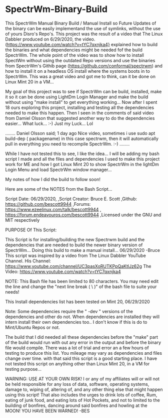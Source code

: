 # SpectrWm-Binary-Build
This SpectrWm Manual Binary Build / Manual Install so Future Updates of the binary can be easily implementand the use of symlinks, without the use
of yours Disro's Repo's.
This project was the result of a video that The Linux Dabbler produced on 6/29/2020, the video.(https://www.youtube.com/watch?v=tYC7qxnjka4}
explained how to build the binaries and what dependencies might be needed fof the build SpectrWm.
The whole point of the video was to show how to install SpectWm without using the outdated Repo versions and use the binaries from SpectrWm's Githib page
(https://github.com/conformal/spectrwm) and how to install it on a headless OS install where the systems boots in to SpectrWm.
This was a great video and got me to think, can it be done on Linux Mint 20 in a VM...

My goal of this project was to see if SpectrWm can be build, installed, make it so it can be done using LightDm Login Manager and make the build without
using "make install" to get everything working...
Now after I spent 18 ours exploring this project, installing and testing all the dependencies needed to make this happen. Then I seen in the comments of
said video from Damiel Olsson that suggested another way to do the dependencies easier... What luck... :-) Just my Luck... Lol

........
Daniel Olsson said;
1 day ago
Nice video, sometimes i use sudo apt build-dep ( packagename) in this case spectrwm, then it will automatically pull in everything you need to recompile
SpectrWm. :-)
........

While I have not tested this to see, I like the idea...
I will be adding my bash script I made and all the files and dependencies I used to make this project work for ME and how I got Linux Mint 20 to show
SpectrWm in the lightDm Login Menu and load SpectrWm window manager...

My notes of how I did the build to follow soon!

Here are some of the NOTES from the Bash Script...

Script Date: 06/29/2020,
,Script Creator: Bruce E. Scott
,Github: https://github.com/bescott9944
,Forums: https://www.ezeelinux.com/talk/bescott9944
,        https://forum.endeavouros.com/bescott9944
,Licensed under the GNU and MIT respectively

PURPOSE Of This Script:

This Script is for installing/building the new Spectrwm build and the
dependencies that are needed to build the newer binary version
of SpectrWm... Doing this build to make a manual install... 06/29/2020 -Bruce
This script was inspired by a video from The Linux Dabbler YouTube Channel.
His Channel: https://www.youtube.com/channel/UC3pasXoRUTKPpQaKtlJz62g
The Video: https://www.youtube.com/watch?v=tYC7qxnjka4

NOTE: This Bash file has been limited to 80 characters. You may need edit
the line and change the "next line break ( \ )" of the bash file to suite
your needs!

This Install dependencies list has been tested on Mint 20, 06/29/2020

Note: Some dependencies require the " -dev " versions of the dependencies and
other do not. When dependencies are installed they will intern install their
own dependencies too.. I don't know if this is do to Mint/Ubuntu Repos or not.

The build that I did needed all these dependencies before the "make" part of
the build would run with out any error in the output and before the binary
file would compile.
There was a lot of trial and error an a few hours of testing to produce this
list. You mileage may vary as dependencies and files change over time.
with that said this script is a good starting place.
I have not tested this script on anything other than Linux Mint 20, in a VM
for testing purpose...

WARNING: USE AT YOUR OWN RISK!
I or any of my affiliates will or will not be held responsible for any loss
of data, software, operating systems, damage to, wiping of, altering of, and
any other thing else that might happen using this script!
That also includes the urges to drink lots of coffee, Rum, eating of
junk food, and eating lots of Hot Pockets, and not to limited to the
building of bonfires, dancing around said bonfires and howling at the MOON!
YOU HAVE BEEN WARNED! -BES

